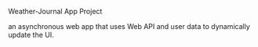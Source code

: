 Weather-Journal App Project

an asynchronous web app that uses Web API and user data to dynamically update the UI. 

